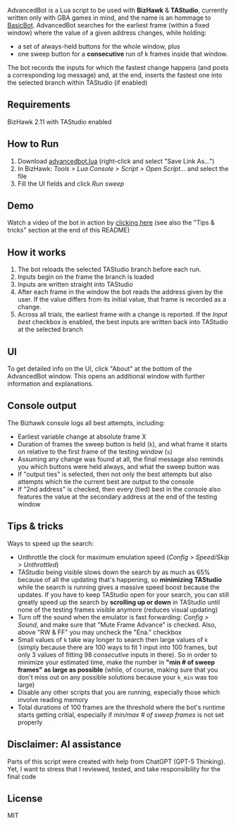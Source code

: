AdvancedBot is a Lua script to be used with **BizHawk** & **TAStudio**, currently written only with GBA games in mind, and the name is an hommage to [BasicBot](https://tasvideos.org/Bizhawk/BasicBot). AdvancedBot searches for the earliest frame (within a fixed window) where the value of a given address changes, while holding:
- a set of always-held buttons for the whole window, plus
- one sweep button for a **consecutive** run of k frames inside that window.

The bot records the inputs for which the fastest change happens (and posts a corresponding log message) and, at the end, inserts the fastest one into the selected branch within TAStudio (if enabled)

## Requirements
BizHawk 2.11 with TAStudio enabled

## How to Run
1. Download [advancedbot.lua](https://raw.githubusercontent.com/toca-1/advancedbot-bizhawk/main/advancedbot.lua) (right-click and select "Save Link As...")
2. In BizHawk: *Tools > Lua Console > Script > Open Script...* and select the file
3. Fill the UI fields and click *Run sweep*

## Demo
Watch a video of the bot in action by [clicking here](https://youtu.be/jf0hw6PzED4) (see also the "Tips & tricks" section at the end of this README)

## How it works
1. The bot reloads the selected TAStudio branch before each run.
2. Inputs begin on the frame the branch is loaded
3. Inputs are written straight into TAStudio
4. After each frame in the window the bot reads the address given by the user. If the value differs from its initial value, that frame is recorded as a change.  
5. Across all trials, the earliest frame with a change is reported. If the *Input best* checkbox is enabled, the best inputs are written back into TAStudio at the selected branch

## UI
To get detailed info on the UI, click "About" at the bottom of the AdvancedBot window. This opens an additional window with further information and explanations.

## Console output
The Bizhawk console logs all best attempts, including:
- Earliest variable change at absolute frame X
- Duration of frames the sweep button is held (`k`), and what frame it starts on relative to the first frame of the testing window (`s`)
- Assuming any change was found at all, the final message also reminds you which buttons were held always, and what the sweep button was
- If "output ties" is selected, then not only the best attempts but also attempts which tie the current best are output to the console
- If "2nd address" is checked, then every (tied) best in the console also features the value at the secondary address at the end of the testing window

## Tips & tricks
Ways to speed up the search:
- Unthrottle the clock for maximum emulation speed (*Config > Speed/Skip > Unthrottled*)
- TAStudio being visible slows down the search by as much as 65% because of all the updating that's happening, so **minimizing TAStudio** while the search is running gives a massive speed boost because the updates. If you have to keep TAStudio open for your search, you can still greatly speed up the search by **scrolling up or down** in TAStudio until none of the testing frames visible anymore (reduces visual updating)
- Turn off the sound when the emulator is fast forwarding: *Config > Sound*, and make sure that "Mute Frame Advance" is checked. Also, above "RW & FF" you may uncheck the "Ena." checkbox
- Small values of `k` take way longer to search then large values of `k` (simply because there are 100 ways to fit 1 input into 100 frames, but only 3 values of fitting 98 *consecutive* inputs in there). So in order to minimize your estimated time, make the number in **"min # of sweep frames" as large as possible** (while, of course, making sure that you don't miss out on any possible solutions because your `k_min` was too large)
- Disable any other scripts that you are running, especially those which involve reading memory
- Total durations of 100 frames are the threshold where the bot's runtime starts getting critial, especially if *min/max # of sweep frames* is not set properly

## Disclaimer: AI assistance
Parts of this script were created with help from ChatGPT (GPT-5 Thinking). Yet, I want to stress that I reviewed, tested, and take responsibility for the final code

## License
MIT

